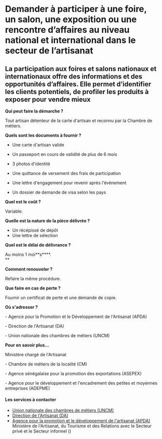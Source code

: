 # Demander à participer à une foire, un salon, une exposition ou une rencontre d’affaires au niveau national et international dans le secteur de l’artisanat

La participation aux foires et salons nationaux et internationaux offre des informations et des opportunités d’affaires. Elle permet d’identifier les clients potentiels, de profiler les produits à exposer pour vendre mieux
------------------------------------------------------------------------------------------------------------------------------------------------------------------------------------------------------------------------------

**Qui peut faire la démarche ?**

Tout artisan détenteur de la carte d'artisan et reconnu par la Chambre de métiers.

**Quels sont les documents à fournir ?**

*   Une carte d'artisan valide
*   Un passeport en cours de validité de plus de 6 mois
*   3 photos d'identité
*   Une quittance de versement des frais de participation
*   Une lettre d'engagement pour revenir après l'évènement  
    
*   Un dossier de demande de visa selon les pays

**Quel est le coût ?**

Variable.

**Quelle est la nature de la pièce délivrée ?**

*   Un récépissé de dépôt
*   Une lettre de sélection

**Quel est le délai de délivrance ?**

Au moins 1 moi**s****.  
**

**Comment renouveler ?**

Refaire la même procédure.

**Que faire en cas de perte ?**

Fournir un certificat de perte et une demande de copie.

**Où s'adresser ?**

\- Agence pour la Promotion et le Développement de l'Artisanat (APDA)

\- Direction de l'Artisanat (DA)

\- Union nationale des chambres de métiers (UNCM)

**Pour en savoir plus...** 

Ministère chargé de l'Artisanat

  

\- Chambre de métiers de la localité (CM)

\- Agence sénégalaise pour la promotion des exportations (ASEPEX)

\- Agence pour le développement et l'encadrement des petites et moyennes entreprises (ADEPME)

#### Les services à contacter

*   [Union nationale des chambres de métiers (UNCM)](../../../services/union-nationale-des-chambres-de-metiers-uncm.md)
*   [Direction de l'Artisanat (DA)](../../../services/direction-de-lartisanat-da.md)
*   [Agence pour la promotion et le développement de l'artisanat (APDA)](../../../services/agence-pour-la-promotion-et-le-developpement-de-lartisanat-apda.md) Ministère de l'Artisanat, du Tourisme et des Relations avec le Secteur privé et le Secteur informel ()